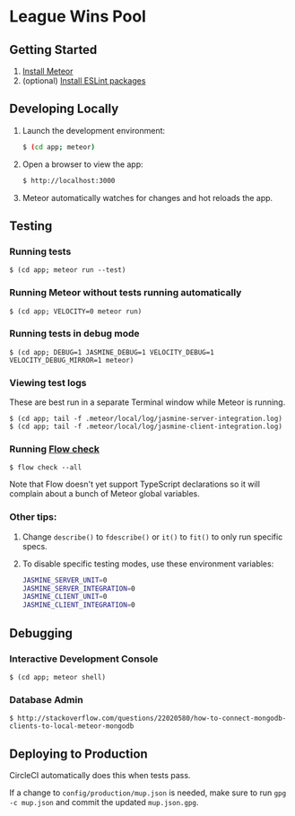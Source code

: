 # League Wins Pool

## Getting Started

1. [Install Meteor](https://www.meteor.com/install)
2. (optional) [Install ESLint packages](https://www.npmjs.com/package/eslint-config-airbnb)


## Developing Locally

1. Launch the development environment:

    ```bash
    $ (cd app; meteor)
    ```

2. Open a browser to view the app:

    ```bash
    $ http://localhost:3000
    ```

3. Meteor automatically watches for changes and hot reloads the app.


## Testing

### Running tests

```
$ (cd app; meteor run --test)
```

### Running Meteor without tests running automatically

```
$ (cd app; VELOCITY=0 meteor run)
```

### Running tests in debug mode

```
$ (cd app; DEBUG=1 JASMINE_DEBUG=1 VELOCITY_DEBUG=1 VELOCITY_DEBUG_MIRROR=1 meteor)
```

### Viewing test logs

These are best run in a separate Terminal window while Meteor is running.

```
$ (cd app; tail -f .meteor/local/log/jasmine-server-integration.log)
$ (cd app; tail -f .meteor/local/log/jasmine-client-integration.log)
```

### Running [Flow check](http://flowtype.org)

```
$ flow check --all
```

Note that Flow doesn't yet support TypeScript declarations so it will complain about a bunch of Meteor global variables.

### Other tips:

1. Change `describe()` to `fdescribe()` or `it()` to `fit()` to only run specific specs.
2. To disable specific testing modes, use these environment variables:

    ```bash
    JASMINE_SERVER_UNIT=0
    JASMINE_SERVER_INTEGRATION=0
    JASMINE_CLIENT_UNIT=0
    JASMINE_CLIENT_INTEGRATION=0
    ```


## Debugging

### Interactive Development Console

```
$ (cd app; meteor shell)
```

### Database Admin

```
$ http://stackoverflow.com/questions/22020580/how-to-connect-mongodb-clients-to-local-meteor-mongodb
```


## Deploying to Production

CircleCI automatically does this when tests pass.

If a change to `config/production/mup.json` is needed, make sure to run `gpg -c mup.json` and commit the updated `mup.json.gpg`.
